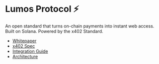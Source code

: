 # Lumos Protocol ⚡

An open standard that turns on-chain payments into instant web access. Built on Solana. Powered by the x402 Standard.

- [Whitepaper](/docs/whitepaper.md)
- [x402 Spec](/docs/x402-spec.md)
- [Integration Guide](/docs/integration-guide.md)
- [Architecture](/docs/architecture.md)
